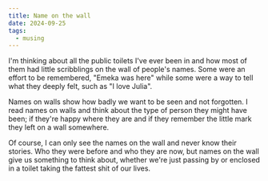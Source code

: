 ```yaml
---
title: Name on the wall
date: 2024-09-25
tags:
  - musing
---
```

I'm thinking about all the public toilets I've ever been in and how most of them had little scribblings on the wall of people's names. Some were an effort to be remembered, "Emeka was here" while some were a way to tell what they deeply felt, such as "I love Julia".  
  
Names on walls show how badly we want to be seen and not forgotten. I read names on walls and think about the type of person they might have been; if they're happy where they are and if they remember the little mark they left on a wall somewhere.  
  
Of course, I can only see the names on the wall and never know their stories. Who they were before and who they are now, but names on the wall give us something to think about, whether we're just passing by or enclosed in a toilet taking the fattest shit of our lives.
